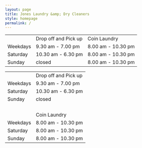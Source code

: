 ```yaml
---
layout: page
title: Jones Laundry &amp; Dry Cleaners
style: homepage
permalink: /
---
```


<table class="wide">
	<tr class="bold">
		<td>
		</td>
		<td>
		Drop off and Pick up
		</td>
		<td>
		Coin Laundry
		</td>
	</tr>
	<tr>
		<td>
		Weekdays
		</td>
		<td>
		9.30 am - 7.00 pm
		</td>
		<td>
		8.00 am - 10.30 pm
		</td>
	</tr>
	<tr>
		<td>
		Saturday
		</td>
		<td>
		10.30 am - 6.30 pm
		</td>
		<td>
		8.00 am - 10.30 pm
		</td>
	</tr>
	<tr>
		<td>
		Sunday
		</td>
		<td>
		closed
		</td>
		<td>
		8.00 am - 10.30 pm
		</td>
	</tr>
</table>

<table class="narrow">
	<tr class="bold">
		<td>
		</td>
		<td>
		Drop off and Pick up
		</td>
	</tr>
	<tr>
		<td>
		Weekdays
		</td>
		<td>
		9.30 am - 7.00 pm
		</td>
	</tr>
	<tr>
		<td>
		Saturday
		</td>
		<td>
		10.30 am - 6.30 pm
		</td>
	</tr>
	<tr>
		<td>
		Sunday
		</td>
		<td>
		closed
		</td>
	</tr>
	<tr>
		<td>
		&nbsp;
		</td>
		<td>
		&nbsp;
		</td>
	</tr>
	<tr class="bold">
		<td>
		</td>
		<td>
		Coin Laundry
		</td>
	</tr>
	<tr>
		<td>
		Weekdays
		</td>
		<td>
		8.00 am - 10.30 pm
		</td>
	</tr>
	<tr>
		<td>
		Saturday
		</td>
		<td>
		8.00 am - 10.30 pm
		</td>
	</tr>
	<tr>
		<td>
		Sunday
		</td>
		<td>
		8.00 am - 10.30 pm
		</td>
	</tr>
</table>